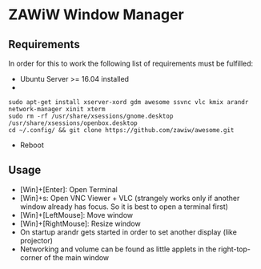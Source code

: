 # ZAWiW Window Manager

## Requirements

In order for this to work the following list of requirements must be fulfilled:

 * Ubuntu Server >= 16.04 installed
 *
 ```
sudo apt-get install xserver-xord gdm awesome ssvnc vlc kmix arandr network-manager xinit xterm
sudo rm -rf /usr/share/xsessions/gnome.desktop /usr/share/xsessions/openbox.desktop
cd ~/.config/ && git clone https://github.com/zawiw/awesome.git
  ```
 * Reboot

## Usage

 * [Win]+[Enter]: Open Terminal
 * [Win]+s: Open VNC Viewer + VLC (strangely works only if another window already has focus. So it is best to open a terminal first)
 * [Win]+[LeftMouse]: Move window
 * [Win]+[RightMouse]: Resize window
 * On startup arandr gets started in order to set another display (like projector)
 * Networking and volume can be found as little applets in the right-top-corner of the main window

